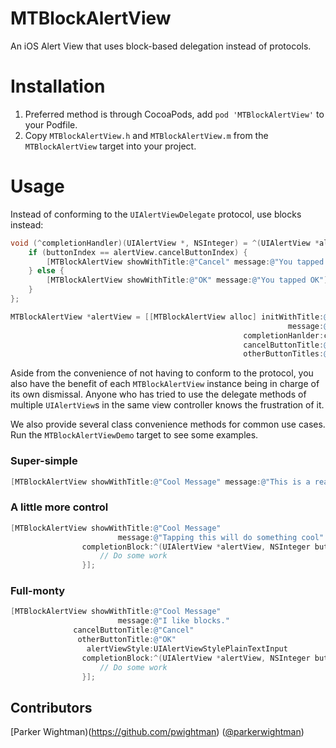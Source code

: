 MTBlockAlertView
================

An iOS Alert View that uses block-based delegation instead of protocols.

Installation
============

1. Preferred method is through CocoaPods, add `pod 'MTBlockAlertView'` to your Podfile.
2. Copy `MTBlockAlertView.h` and `MTBlockAlertView.m` from the `MTBlockAlertView` target into your project.

Usage
=====

Instead of conforming to the `UIAlertViewDelegate` protocol, use blocks instead:

```objective-c
void (^completionHandler)(UIAlertView *, NSInteger) = ^(UIAlertView *alertView, NSInteger buttonIndex) {
    if (buttonIndex == alertView.cancelButtonIndex) {
        [MTBlockAlertView showWithTitle:@"Cancel" message:@"You tapped Cancel"];
    } else {
        [MTBlockAlertView showWithTitle:@"OK" message:@"You tapped OK"];
    }
};

MTBlockAlertView *alertView = [[MTBlockAlertView alloc] initWithTitle:@"Init Version"
                                                              message:@"You tapped the init version"
                                                    completionHanlder:completionHandler
                                                    cancelButtonTitle:@"Cancel"
                                                    otherButtonTitles:@"OK", nil];
```

Aside from the convenience of not having to conform to the protocol, you also have the benefit of each `MTBlockAlertView` instance being in charge of its own dismissal. Anyone who has tried to use the delegate methods of multiple `UIAlertView`s in the same view controller knows the frustration of it.

We also provide several class convenience methods for common use cases. Run the `MTBlockAlertViewDemo` target to see some examples.

### Super-simple

```objective-c
[MTBlockAlertView showWithTitle:@"Cool Message" message:@"This is a really cool message"];
```

### A little more control

```objective-c
[MTBlockAlertView showWithTitle:@"Cool Message"
                        message:@"Tapping this will do something cool"
                completionBlock:^(UIAlertView *alertView, NSInteger buttonIndex) {
                    // Do some work
                }];
```

### Full-monty

```objective-c
[MTBlockAlertView showWithTitle:@"Cool Message"
                        message:@"I like blocks."
              cancelButtonTitle:@"Cancel"
               otherButtonTitle:@"OK"
                 alertViewStyle:UIAlertViewStylePlainTextInput
                completionBlock:^(UIAlertView *alertView, NSInteger buttonIndex) {
                    // Do some work
                }];
```

## Contributors
[Parker Wightman)(https://github.com/pwightman) ([@parkerwightman](http://twitter.com/parkerwightman))
